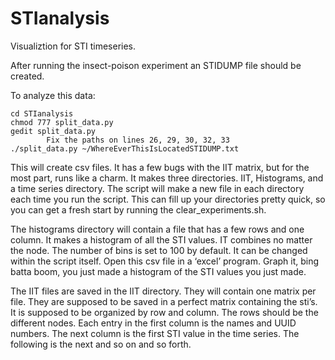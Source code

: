 # STIanalysis
Visualiztion for STI timeseries.

After running the insect-poison experiment an STIDUMP file should be created.  

To analyze this data:

	cd STIanalysis 
	chmod 777 split_data.py
	gedit split_data.py
    		Fix the paths on lines 26, 29, 30, 32, 33
	./split_data.py ~/WhereEverThisIsLocatedSTIDUMP.txt 
    
	
This will create csv files. It has a few bugs with the IIT matrix, but for the most part, runs like a charm. It makes three directories. IIT, Histograms, and a time series directory. The script will make a new file in each directory each time you run the script. This can fill up your directories pretty quick, so you can get a fresh start by running the clear_experiments.sh. 
    

The histograms directory will contain a file that has a few rows and one column. It makes a histogram of all the STI values. IT combines no matter the node. The number of bins is set to 100 by default. It can be changed within the script itself. Open this csv file in a ‘excel’ program. Graph it, bing batta boom, you just made a histogram of the STI values you just made. 
    

The IIT files are saved in the IIT directory. They will contain one matrix per file. They are supposed to be saved in a perfect matrix containing the sti’s. It is supposed to be organized by row and column. The rows should be the different nodes. Each entry in the first column is the names and UUID numbers. The next column is the first STI value in the time series. The following is the next and so on and so forth. 
 

